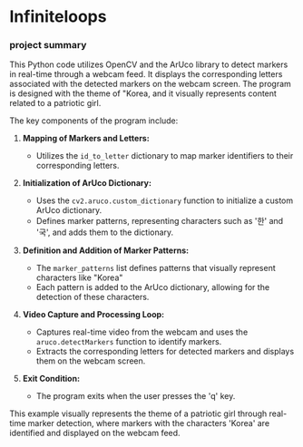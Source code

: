 # Infiniteloops

### project summary
This Python code utilizes OpenCV and the ArUco library to detect markers in real-time through a webcam feed. It displays the corresponding letters associated with the detected markers on the webcam screen. The program is designed with the theme of "Korea, and it visually represents content related to a patriotic girl.

The key components of the program include:

1. **Mapping of Markers and Letters:**
   - Utilizes the `id_to_letter` dictionary to map marker identifiers to their corresponding letters.

2. **Initialization of ArUco Dictionary:**
   - Uses the `cv2.aruco.custom_dictionary` function to initialize a custom ArUco dictionary.
   - Defines marker patterns, representing characters such as '한' and '국', and adds them to the dictionary.

3. **Definition and Addition of Marker Patterns:**
   - The `marker_patterns` list defines patterns that visually represent characters like "Korea"
   - Each pattern is added to the ArUco dictionary, allowing for the detection of these characters.

4. **Video Capture and Processing Loop:**
   - Captures real-time video from the webcam and uses the `aruco.detectMarkers` function to identify markers.
   - Extracts the corresponding letters for detected markers and displays them on the webcam screen.

5. **Exit Condition:**
   - The program exits when the user presses the 'q' key.

This example visually represents the theme of a patriotic girl through real-time marker detection, where markers with the characters 'Korea' are identified and displayed on the webcam feed.
